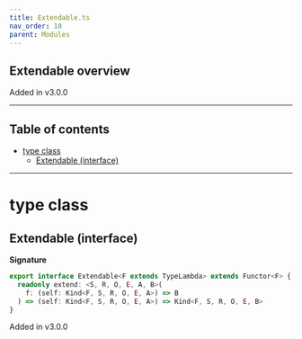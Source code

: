 ```yaml
---
title: Extendable.ts
nav_order: 10
parent: Modules
---
```


## Extendable overview

Added in v3.0.0

---

<h2 class="text-delta">Table of contents</h2>

- [type class](#type-class)
  - [Extendable (interface)](#extendable-interface)

---

# type class

## Extendable (interface)

**Signature**

```ts
export interface Extendable<F extends TypeLambda> extends Functor<F> {
  readonly extend: <S, R, O, E, A, B>(
    f: (self: Kind<F, S, R, O, E, A>) => B
  ) => (self: Kind<F, S, R, O, E, A>) => Kind<F, S, R, O, E, B>
}
```

Added in v3.0.0

